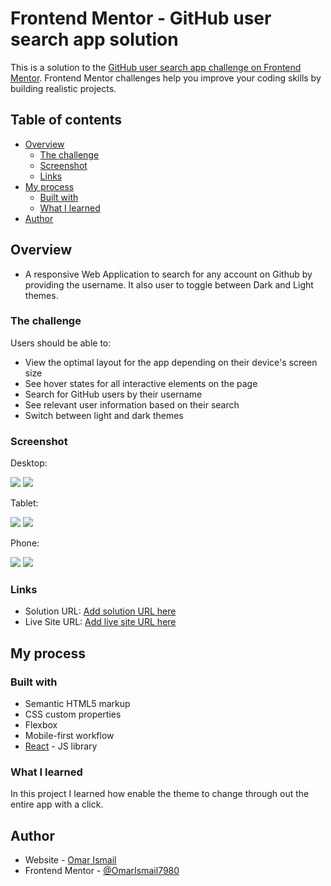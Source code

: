 # Frontend Mentor - GitHub user search app solution

This is a solution to the [GitHub user search app challenge on Frontend Mentor](https://www.frontendmentor.io/challenges/github-user-search-app-Q09YOgaH6). Frontend Mentor challenges help you improve your coding skills by building realistic projects. 

## Table of contents

- [Overview](#overview)
  - [The challenge](#the-challenge)
  - [Screenshot](#screenshot)
  - [Links](#links)
- [My process](#my-process)
  - [Built with](#built-with)
  - [What I learned](#what-i-learned)
- [Author](#author)

## Overview
- A responsive Web Application to search for any account on Github by providing the username. It also user to toggle between Dark and Light themes.

### The challenge

Users should be able to:

- View the optimal layout for the app depending on their device's screen size
- See hover states for all interactive elements on the page
- Search for GitHub users by their username
- See relevant user information based on their search
- Switch between light and dark themes


### Screenshot
Desktop:

![](./src/assets/screenshots/desktop-light.png)
![](./src/assets/screenshots/desktop-dark.png)


Tablet:

![](./src/assets/screenshots/tablet-light.png)
![](./src/assets/screenshots/tablet-dark.png)


Phone:

![](./src/assets/screenshots/phone-light.png)
![](./src/assets/screenshots/phone-dark.png)


### Links

- Solution URL: [Add solution URL here](https://github.com/OmarIsmail7980/github-user-search)
- Live Site URL: [Add live site URL here](https://your-live-site-url.com)

## My process

### Built with

- Semantic HTML5 markup
- CSS custom properties
- Flexbox
- Mobile-first workflow
- [React](https://reactjs.org/) - JS library

### What I learned

In this project I learned how enable the theme to change through out the entire app with a click.

## Author

- Website - [Omar Ismail](https://omarismail7980.github.io/Portfolio/)
- Frontend Mentor - [@OmarIsmail7980](https://www.frontendmentor.io/profile/OmarIsmail7980)

